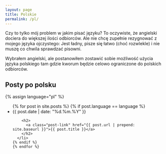 ```yaml
---
layout: page
title: Polskie
permalink: /pl/
---
```

Czy to tylko mój problem w jakim pisać języku? To oczywiste, że
angielski dociera do większej ilości odbiorców. Ale nie chcę
zupełnie rezygnować z mojego języka ojczystego: 
Jest ładny, pisze się łatwo (choć rozwlekle) i nie muszę
co chwila sprawdzać pisowni.

Wybrałem angielski, ale postanowiłem zostawić sobie możliwość
użycia języka polskiego tam gdzie kworum będzie celowo
ograniczone do polskich odbiorców.

## Posty po polsku

{% assign language="pl" %}
  <ul class="post-list">
    {% for post in site.posts %}
    {% if post.language == language %}
      <li>
        <span class="post-meta">{{ post.date | date: "%d.%m.%Y" }}</span>

        <h2>
          <a class="post-link" href="{{ post.url | prepend: site.baseurl }}">{{ post.title }}</a>
        </h2>
      </li>
    {% endif %}
    {% endfor %}
 
  </ul>
